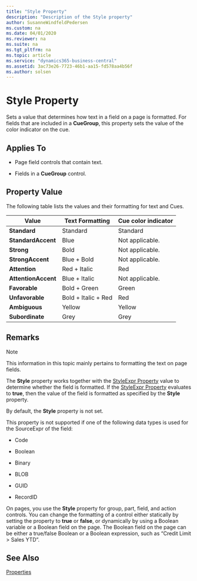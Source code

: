 ```yaml
---
title: "Style Property"
description: "Description of the Style property"
author: SusanneWindfeldPedersen
ms.custom: na
ms.date: 04/01/2020
ms.reviewer: na
ms.suite: na
ms.tgt_pltfrm: na
ms.topic: article
ms.service: "dynamics365-business-central"
ms.assetid: 3ac73e26-7723-46b1-aa15-fd578aa4b56f
ms.author: solsen
---
```


 

# Style Property
Sets a value that determines how text in a field on a page is formatted. For fields that are included in a **CueGroup**, this property sets the value of the color indicator on the cue.  

## Applies To  

-   Page field controls that contain text.  

-   Fields in a **CueGroup** control.  

## Property Value  
 The following table lists the values and their formatting for text and Cues.  

|Value|Text Formatting|Cue color indicator|  
|-----------|---------------------|-------------------------|  
|**Standard**|Standard|Standard|  
|**StandardAccent**|Blue|Not applicable.|  
|**Strong**|Bold|Not applicable.|  
|**StrongAccent**|Blue + Bold|Not applicable.|  
|**Attention**|Red + Italic|Red|  
|**AttentionAccent**|Blue + Italic|Not applicable.|  
|**Favorable**|Bold + Green|Green|  
|**Unfavorable**|Bold + Italic + Red|Red|  
|**Ambiguous**|Yellow|Yellow|  
|**Subordinate**|Grey|Grey|  

## Remarks  

> [!NOTE]  
>  This information in this topic mainly pertains to formatting the text on page fields. <!-- For information about how to use the **Style** property for configuring Cues, see [How to: Set Up Colored Indicators on Cues by Using the Style and StyleExpr Property](devenv-How-to-Set-Up-Colored-Indicators-on-Cues-by-Using-the-Style-and-StyleExpr-Property.md).  -->

 The **Style** property works together with the [StyleExpr Property](devenv-styleexpr-property.md) value to determine whether the field is formatted. If the [StyleExpr Property](devenv-styleexpr-property.md) evaluates to **true**, then the value of the field is formatted as specified by the **Style** property.  

 By default, the **Style** property is not set.  

 This property is not supported if one of the following data types is used for the SourceExpr of the field:  

-   Code  

-   Boolean  

-   Binary  

-   BLOB  

-   GUID  

-   RecordID  

 On pages, you use the **Style** property for group, part, field, and action controls. You can change the formatting of a control either statically by setting the property to **true** or **false**, or dynamically by using a Boolean variable or a Boolean field on the page. The Boolean field on the page can be either a true/false Boolean or a Boolean expression, such as “Credit Limit > Sales YTD”.  

## See Also  
 <!-- [How to: Style Field Text on a Page](../devenv-How-to-Style-Field-Text-on-a-Page.md)   -->
 [Properties](devenv-properties.md)

